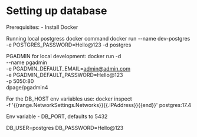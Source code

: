 <h1>Setting up database</h1>
Prerequisites:
- Install Docker


Running local postgress docker command
docker run --name dev-postgres -e POSTGRES_PASSWORD=Hello@123 -d postgres

PGADMIN for local development:
docker run -d \
  --name pgadmin \
  -e PGADMIN_DEFAULT_EMAIL=admin@admin.com \
  -e PGADMIN_DEFAULT_PASSWORD=Hello@123 \
  -p 5050:80 \
  dpage/pgadmin4

For the DB_HOST env variables use:
docker inspect \
  -f '{{range.NetworkSettings.Networks}}{{.IPAddress}}{{end}}' postgres:17.4

Env variable - DB_PORT, defaults to 5432

DB_USER=postgres
DB_PASSWORD=Hello@123